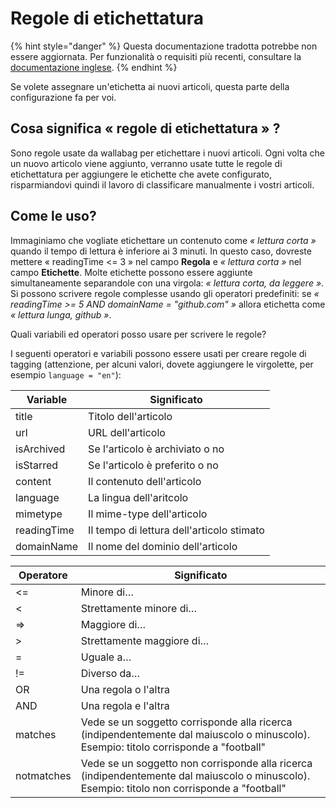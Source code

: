 # Regole di etichettatura

{% hint style="danger" %}
Questa documentazione tradotta potrebbe non essere aggiornata. Per funzionalità o requisiti più recenti, consultare la [documentazione inglese](https://doc.wallabag.org/en/).
{% endhint %}

Se volete assegnare un'etichetta ai nuovi articoli, questa parte della
configurazione fa per voi.

## Cosa significa « regole di etichettatura » ?

Sono regole usate da wallabag per etichettare i nuovi articoli. Ogni
volta che un nuovo articolo viene aggiunto, verranno usate tutte le
regole di etichettatura per aggiungere le etichette che avete configurato,
risparmiandovi quindi il lavoro di classificare manualmente i vostri
articoli.

## Come le uso?

Immaginiamo che vogliate etichettare un contenuto come *« lettura corta »*
quando il tempo di lettura è inferiore ai 3 minuti. In questo caso,
dovreste mettere « readingTime &lt;= 3 » nel campo **Regola** e *«
lettura corta »* nel campo **Etichette**. Molte etichette possono essere
aggiunte simultaneamente separandole con una virgola: *« lettura corta,
da leggere »*. Si possono scrivere regole complesse usando gli operatori
predefiniti: se *« readingTime &gt;= 5 AND domainName = "github.com" »*
allora etichetta come *« lettura lunga, github »*.

Quali variabili ed operatori posso usare per scrivere le regole?

I seguenti operatori e variabili possono essere usati per creare regole
di tagging (attenzione, per alcuni valori, dovete aggiungere le
virgolette, per esempio `language = "en"`):


  Variable      | Significato
  ------------- | -------------------
  title         | Titolo dell'articolo
  url           | URL dell'articolo
  isArchived    | Se l'articolo è archiviato o no
  isStarred     | Se l'articolo è preferito o no
  content       | Il contenuto dell'articolo
  language      | La lingua dell'aritcolo
  mimetype      | Il mime-type dell'articolo
  readingTime   | Il tempo di lettura dell'articolo stimato
  domainName    | Il nome del dominio dell'articolo


  Operatore    | Significato
  ------------- | -------------
  &lt;=         | Minore di…
  &lt;         | Strettamente minore di…
  =&gt;        | Maggiore di…
  &gt;         | Strettamente maggiore di…
  =            | Uguale a…
  !=           | Diverso da…
  OR           | Una regola o l'altra
  AND          | Una regola e l'altra
  matches      | Vede se un soggetto corrisponde alla ricerca (indipendentemente dal maiuscolo o minuscolo). Esempio: titolo corrisponde a "football"
  notmatches   | Vede se un soggetto non corrisponde alla ricerca (indipendentemente dal maiuscolo o minuscolo). Esempio: titolo non corrisponde a "football"

